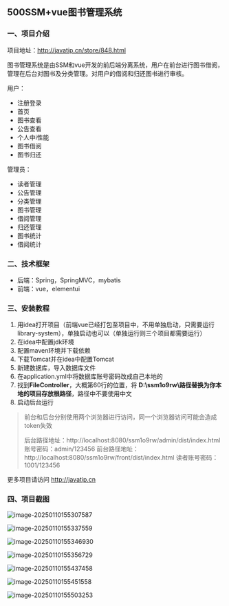 ## 500SSM+vue图书管理系统

### 一、项目介绍

项目地址：http://javatip.cn/store/848.html

图书管理系统是由SSM和vue开发的前后端分离系统，用户在前台进行图书借阅，管理在后台对图书及分类管理。对用户的借阅和归还图书进行审核。

用户：

- 注册登录
- 首页
- 图书查看
- 公告查看
- 个人中i性能
- 图书借阅
- 图书归还

管理员：

- 读者管理
- 公告管理
- 分类管理
- 图书管理
- 借阅管理
- 归还管理
- 图书统计
- 借阅统计

### 二、技术框架

- 后端：Spring，SpringMVC，mybatis
- 前端：vue，elementui

### 三、安装教程

1. 用idea打开项目（前端vue已经打包至项目中，不用单独启动，只需要运行library-system），单独启动也可以（单独运行则三个项目都需要运行）
2. 在idea中配置jdk环境
3. 配置maven环境并下载依赖
4. 下载Tomcat并在idea中配置Tomcat
5. 新建数据库，导入数据库文件
6. 在application.yml中将数据库账号密码改成自己本地的
7. 找到**FileController**，大概第60行的位置，将 **D:\\ssm1o9rw\\**路径替换为你本地的项目存放**根路径**，路径中不要使用中文
8. 启动后台运行

>前台和后台分别使用两个浏览器进行访问，同一个浏览器访问可能会造成token失效
>
>后台路径地址：http://localhost:8080/ssm1o9rw/admin/dist/index.html  账号密码：admin/123456
>前台路径地址：http://localhost:8080/ssm1o9rw/front/dist/index.html  读者账号密码：1001/123456


更多项目请访问 http://javatip.cn

### 四、项目截图

![image-20250110155307587](http://image.javatip.cn/bysj/20250110155315.png)

![image-20250110155337559](http://image.javatip.cn/bysj/20250110155337.png)

![image-20250110155346930](http://image.javatip.cn/bysj/20250110155347.png)

![image-20250110155356729](http://image.javatip.cn/bysj/20250110155356.png)

![image-20250110155437458](http://image.javatip.cn/bysj/20250110155437.png)

![image-20250110155451558](http://image.javatip.cn/bysj/20250110155451.png)

![image-20250110155503253](http://image.javatip.cn/bysj/20250110155503.png)